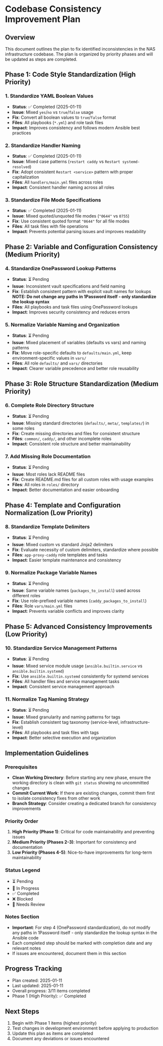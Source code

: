 # Codebase Consistency Improvement Plan

## Overview
This document outlines the plan to fix identified inconsistencies in the NAS infrastructure codebase. The plan is organized by priority phases and will be updated as steps are completed.

## Phase 1: Code Style Standardization (High Priority)

### 1. Standardize YAML Boolean Values
- **Status**: ✅ Completed (2025-01-11)
- **Issue**: Mixed `yes`/`no` vs `true`/`false` usage
- **Fix**: Convert all boolean values to `true`/`false` format
- **Files**: All playbooks (`*.yml`) and role task files
- **Impact**: Improves consistency and follows modern Ansible best practices

### 2. Standardize Handler Naming
- **Status**: ✅ Completed (2025-01-11)
- **Issue**: Mixed case patterns (`restart caddy` vs `Restart systemd-resolved`)
- **Fix**: Adopt consistent `Restart <service>` pattern with proper capitalization
- **Files**: All `handlers/main.yml` files across roles
- **Impact**: Consistent handler naming across all roles

### 3. Standardize File Mode Specifications
- **Status**: ✅ Completed (2025-01-11)
- **Issue**: Mixed quoted/unquoted file modes (`"0644"` vs `0755`)
- **Fix**: Use consistent quoted format `"0644"` for all file modes
- **Files**: All task files with file operations
- **Impact**: Prevents potential parsing issues and improves readability

## Phase 2: Variable and Configuration Consistency (Medium Priority)

### 4. Standardize OnePassword Lookup Patterns
- **Status**: ⏳ Pending
- **Issue**: Inconsistent vault specifications and field naming
- **Fix**: Establish consistent pattern with explicit vault names for lookups **NOTE: Do not change any paths in 1Password itself - only standardize the lookup syntax**
- **Files**: All playbooks and task files using OnePassword lookups
- **Impact**: Improves security consistency and reduces errors

### 5. Normalize Variable Naming and Organization
- **Status**: ⏳ Pending
- **Issue**: Mixed placement of variables (defaults vs vars) and naming patterns
- **Fix**: Move role-specific defaults to `defaults/main.yml`, keep environment-specific values in `vars/`
- **Files**: All role `defaults/` and `vars/` directories
- **Impact**: Clearer variable precedence and better role reusability

## Phase 3: Role Structure Standardization (Medium Priority)

### 6. Complete Role Directory Structure
- **Status**: ⏳ Pending
- **Issue**: Missing standard directories (`defaults/`, `meta/`, `templates/`) in some roles
- **Fix**: Create missing directories and files for consistent structure
- **Files**: `common/`, `caddy/`, and other incomplete roles
- **Impact**: Consistent role structure and better maintainability

### 7. Add Missing Role Documentation
- **Status**: ⏳ Pending
- **Issue**: Most roles lack README files
- **Fix**: Create README.md files for all custom roles with usage examples
- **Files**: All roles in `roles/` directory
- **Impact**: Better documentation and easier onboarding

## Phase 4: Template and Configuration Normalization (Low Priority)

### 8. Standardize Template Delimiters
- **Status**: ⏳ Pending
- **Issue**: Mixed custom vs standard Jinja2 delimiters
- **Fix**: Evaluate necessity of custom delimiters, standardize where possible
- **Files**: `app-proxy-caddy` role templates and tasks
- **Impact**: Easier template maintenance and consistency

### 9. Normalize Package Variable Names
- **Status**: ⏳ Pending
- **Issue**: Same variable names (`packages_to_install`) used across different roles
- **Fix**: Use role-prefixed variable names (`caddy_packages_to_install`)
- **Files**: Role `vars/main.yml` files
- **Impact**: Prevents variable conflicts and improves clarity

## Phase 5: Advanced Consistency Improvements (Low Priority)

### 10. Standardize Service Management Patterns
- **Status**: ⏳ Pending
- **Issue**: Mixed service module usage (`ansible.builtin.service` vs `ansible.builtin.systemd`)
- **Fix**: Use `ansible.builtin.systemd` consistently for systemd services
- **Files**: All handler files and service management tasks
- **Impact**: Consistent service management approach

### 11. Normalize Tag Naming Strategy
- **Status**: ⏳ Pending
- **Issue**: Mixed granularity and naming patterns for tags
- **Fix**: Establish consistent tag taxonomy (service-level, infrastructure-level)
- **Files**: All playbooks and task files with tags
- **Impact**: Better selective execution and organization

## Implementation Guidelines

### Prerequisites
- **Clean Working Directory**: Before starting any new phase, ensure the working directory is clean with `git status` showing no uncommitted changes
- **Commit Current Work**: If there are existing changes, commit them first to isolate consistency fixes from other work
- **Branch Strategy**: Consider creating a dedicated branch for consistency improvements

### Priority Order
1. **High Priority (Phase 1)**: Critical for code maintainability and preventing issues
2. **Medium Priority (Phases 2-3)**: Important for consistency and documentation
3. **Low Priority (Phases 4-5)**: Nice-to-have improvements for long-term maintainability

### Status Legend
- ⏳ Pending
- 🔄 In Progress
- ✅ Completed
- ❌ Blocked
- 📝 Needs Review

### Notes Section
- **Important**: For step 4 (OnePassword standardization), do not modify any paths in 1Password itself - only standardize the lookup syntax in the Ansible code
- Each completed step should be marked with completion date and any relevant notes
- If issues are encountered, document them in this section

## Progress Tracking
- Plan created: 2025-01-11
- Last updated: 2025-01-11
- Overall progress: 3/11 items completed
- Phase 1 (High Priority): ✅ Completed

## Next Steps
1. Begin with Phase 1 items (highest priority)
2. Test changes in development environment before applying to production
3. Update this plan as items are completed
4. Document any deviations or issues encountered